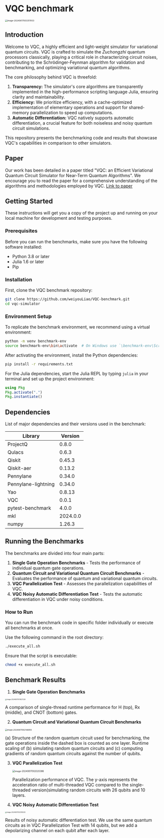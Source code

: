 # VQC benchmark

<img src="./README.assets/image-20240617003351933.png" alt="image-20240617003351933" style="zoom:47%;" />

## Introduction

Welcome to VQC, a highly efficient and light-weight simulator for variational quantum circuits. VQC is crafted to simulate the *Zuchongzhi* quantum processors classically, playing a critical role in characterizing circuit noises, contributing to the Schrödinger-Feynman algorithm for validation and benchmarking, and optimizing variational quantum algorithms.

The core philosophy behind VQC is threefold:

1. **Transparency:** The simulator's core algorithms are transparently implemented in the high-performance scripting language Julia, ensuring clarity and maintainability.
2. **Efficiency:** We prioritize efficiency, with a cache-optimized implementation of elementary operations and support for shared-memory parallelization to speed up computations.
3. **Automatic Differentiation:** VQC natively supports automatic differentiation, a crucial feature for both noiseless and noisy quantum circuit simulations.

This repository presents the benchmarking code and results that showcase VQC's capabilities in comparison to other simulators.

## Paper

Our work has been detailed in a paper titled "VQC: an Efficient Variational Quantum Circuit Simulator for Near-Term Quantum Algorithms". We encourage you to read the paper for a comprehensive understanding of the algorithms and methodologies employed by VQC. [Link to paper](#)

## Getting Started

These instructions will get you a copy of the project up and running on your local machine for development and testing purposes.

### Prerequisites

Before you can run the benchmarks, make sure you have the following software installed:

- Python 3.8 or later
- Julia 1.6 or later
- Pip

### Installation

First, clone the VQC benchmark repository:

```bash
git clone https://github.com/weiyouLiao/VQC-benchmark.git
cd vqc-simulator
```

### Environment Setup

To replicate the benchmark environment, we recommend using a virtual environment:

```bash
python -m venv benchmark-env
source benchmark-env\bin\activate  # On Windows use `\benchmark-env\Scripts\activate`
```

After activating the environment, install the Python dependencies:

```bash
pip install -r requirements.txt
```

For the Julia dependencies, start the Julia REPL by typing `julia` in your terminal and set up the project environment:

```julia
using Pkg
Pkg.activate(".")
Pkg.instantiate()
```

## Dependencies

List of major dependencies and their versions used in the benchmark:

| Library             | Version  |
| ------------------- | -------- |
| ProjectQ            | 0.8.0    |
| Qulacs              | 0.6.3    |
| Qiskit              | 0.45.3   |
| Qiskit-aer          | 0.13.2   |
| Pennylane           | 0.34.0   |
| Pennylane-lightning | 0.34.0   |
| Yao                 | 0.8.13   |
| VQC                 | 0.0.1    |
| pytest-benchmark    | 4.0.0    |
| mkl                 | 2024.0.0 |
| numpy               | 1.26.3   |

## Running the Benchmarks

The benchmarks are divided into four main parts:

1. **Single Gate Operation Benchmarks** - Tests the performance of individual quantum gate operations.
2. **Quantum Circuit and Variational Quantum Circuit Benchmarks** - Evaluates the performance of quantum and variational quantum circuits.
3. **VQC Parallelization Test** - Assesses the parallelization capabilities of VQC.
4. **VQC Noisy Automatic Differentiation Test** - Tests the automatic differentiation in VQC under noisy conditions.

### How to Run

You can run the benchmark code in specific folder individually or execute all benchmarks at once.

Use the following command in the root directory:

```bash
./execute_all.sh
```

Ensure that the script is executable:

```bash
chmod +x execute_all.sh
```

## Benchmark Results

1. **Single Gate Operation Benchmarks**

<img src="./README.assets/image-20240617001627228.png" alt="image-20240617001627228" style="zoom: 33%;" />

A comparison of single-thread runtime performance for H (top), Rx (middle), and CNOT (bottom) gates.

2. **Quantum Circuit and Variational Quantum Circuit Benchmarks** 

<img src="./README.assets/image-20240617002146893.png" alt="image-20240617002146893" style="zoom: 43%;" />

(a) Structure of the random quantum circuit used for benchmarking, the gate operations inside the dashed box is counted as one layer. Runtime scaling of (b) simulating random quantum circuits and (c) computing gradients of random quantum circuits against the number of qubits.

3. **VQC Parallelization Test**

   <img src="./README.assets/image-20240617002020386.png" alt="image-20240617002020386" style="zoom:50%;" />

   Parallelization performance of VQC. The y-axis represents the acceleration ratio of multi-threaded VQC compared to the single-threaded version(simulating random circuits with 26 qubits and 10 layers.

4. **VQC Noisy Automatic Differentiation Test** 

<img src="./README.assets/image-20240617002109325.png" alt="image-20240617002109325" style="zoom: 33%;" />

Results of noisy automatic differentiation test. We use the same quantum circuits as in VQC Parallelization Test with 14 qubits, but we add a depolarizing channel on each qubit after each layer.